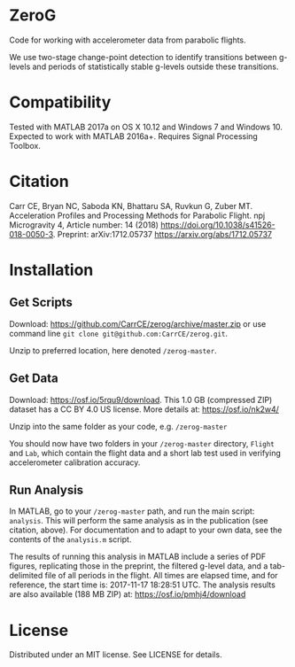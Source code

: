 # ZeroG
Code for working with accelerometer data from parabolic flights.

We use two-stage change-point detection to identify transitions between g-levels and periods of statistically stable g-levels outside these transitions.

# Compatibility
Tested with MATLAB 2017a on OS X 10.12 and Windows 7 and Windows 10. Expected to work with MATLAB 2016a+.
Requires Signal Processing Toolbox.

# Citation
Carr CE, Bryan NC, Saboda KN, Bhattaru SA, Ruvkun G, Zuber MT. Acceleration Profiles and Processing Methods for Parabolic Flight. npj Microgravity 4, Article number: 14 (2018) <https://doi.org/10.1038/s41526-018-0050-3>. Preprint: arXiv:1712.05737 <https://arxiv.org/abs/1712.05737>

# Installation
## Get Scripts
Download: <https://github.com/CarrCE/zerog/archive/master.zip> or use command line ```git clone git@github.com:CarrCE/zerog.git```.

Unzip to preferred location, here denoted ```/zerog-master```.

## Get Data
Download: <https://osf.io/5rqu9/download>. This 1.0 GB (compressed ZIP) dataset has a CC BY 4.0 US license. More details at: <https://osf.io/nk2w4/>

Unzip into the same folder as your code, e.g. ```/zerog-master```

You should now have two folders in your ```/zerog-master``` directory, ```Flight``` and ```Lab```, which contain the flight data and a short lab test used in verifying accelerometer calibration accuracy.

## Run Analysis
In MATLAB, go to your ```/zerog-master``` path, and run the main script: ```analysis```. This will perform the same analysis as in the publication (see citation, above). For documentation and to adapt to your own data, see the contents of the ```analysis.m``` script.

The results of running this analysis in MATLAB include a series of PDF figures, replicating those in the preprint, the filtered g-level data, and a tab-delimited file of all periods in the flight. All times are elapsed time, and for reference, the start time is: 2017-11-17 18:28:51 UTC. The analysis results are also available (188 MB ZIP) at: <https://osf.io/pmhj4/download>

# License
Distributed under an MIT license. See LICENSE for details.
